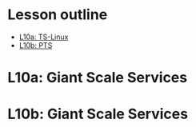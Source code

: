# Lesson outline
- [L10a: TS-Linux](https://github.com/audrey617/CS6210-Advanced-Operating-Systems-Notes/blob/main/L09_Internet%20Computing.md#l09a-giant-scale-services)
- [L10b: PTS](https://github.com/audrey617/CS6210-Advanced-Operating-Systems-Notes/blob/main/L09_Internet%20Computing.md#l09b-mapreduce)

# L10a: Giant Scale Services
<!-- <h2></h2>

<p align="center">
   <img src="" alt="drawing" width="500"/>
</p>

<ul>
  <li></li> 
  <li></li> 
  <li></li> 

</ul> -->

# L10b: Giant Scale Services
<!-- <h2></h2>

<p align="center">
   <img src="" alt="drawing" width="500"/>
</p>

<ul>
  <li></li> 
  <li></li> 
  <li></li> 

</ul> -->
